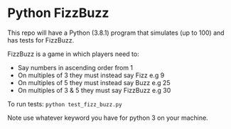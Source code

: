 # Python FizzBuzz

This repo will have a Python (3.8.1) program that simulates (up to 100) and has tests for FizzBuzz.

FizzBuzz is a game in which players need to:

- Say numbers in ascending order from 1
- On multiples of 3 they must instead say Fizz e.g 9
- On multiples of 5 they must instead say Buzz e.g 25
- On multiples of 3 & 5 they must say FizzBuzz e.g 30

To run tests:
``` python test_fizz_buzz.py ```

Note use whatever keyword you have for python 3 on your machine.
